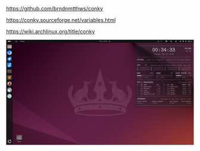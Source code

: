https://github.com/brndnmtthws/conky

https://conky.sourceforge.net/variables.html

https://wiki.archlinux.org/title/conky

![conky](conky.png)
